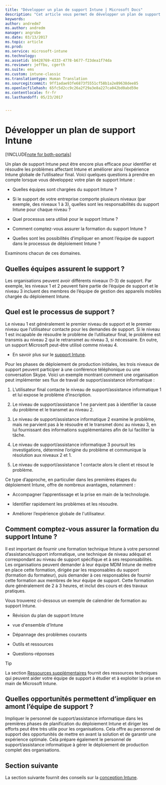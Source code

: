 ```yaml
---
title: "Développer un plan de support Intune | Microsoft Docs"
description: "Cet article vous permet de développer un plan de support Intune dans le cadre de la conception et de l&quot;implémentation d&quot;un cloud Microsoft Intune uniquement."
keywords: 
author: andredm7
ms.author: andredm
manager: angrobe
ms.date: 03/13/2017
ms.topic: article
ms.prod: 
ms.service: microsoft-intune
ms.technology: 
ms.assetid: b9428769-4333-4778-b677-f23dea1f74da
ms.reviewer: jeffbu, cgerth
ms.suite: ems
ms.custom: intune-classic
ms.translationtype: Human Translation
ms.sourcegitcommit: 9ff1adae93fe6873f5551cf58b1a2e89638dee85
ms.openlocfilehash: 65fc5d2cc9c26a2f29a3e8a227ca042bd0abd59e
ms.contentlocale: fr-fr
ms.lasthandoff: 05/23/2017


---
```


# <a name="develop-an-intune-support-plan"></a>Développer un plan de support Intune

[!INCLUDE[note for both-portals](../includes/note-for-both-portals.md)]

Un plan de support Intune peut être encore plus efficace pour identifier et résoudre les problèmes affectant Intune et améliorer ainsi l’expérience Intune globale de l’utilisateur final. Voici quelques questions à prendre en compte lorsque vous développez votre plan de support Intune :

-   Quelles équipes sont chargées du support Intune ?

-   Si le support de votre entreprise comporte plusieurs niveaux (par exemple, des niveaux 1 à 3), quelles sont les responsabilités du support Intune pour chaque niveau ?

-   Quel processus sera utilisé pour le support Intune ?

-   Comment comptez-vous assurer la formation du support Intune ?

-   Quelles sont les possibilités d’impliquer en amont l’équipe de support dans le processus de déploiement Intune ?

Examinons chacun de ces domaines.

## <a name="which-teams-are-responsible-for-providing-support"></a>Quelles équipes assurent le support ?

Les organisations peuvent avoir différents niveaux (1-3) de support. Par exemple, les niveaux 1 et 2 peuvent faire partie de l’équipe de support et le niveau 3 incluent des membres de l’équipe de gestion des appareils mobiles chargée du déploiement Intune.

## <a name="what-is-the-support-process"></a>Quel est le processus de support ?

Le niveau 1 est généralement le premier niveau de support et le premier niveau que l’utilisateur contacte pour les demandes de support. Si le niveau 1 est incapable de résoudre le problème de l’utilisateur final, le problème est transmis au niveau 2 qui le retransmet au niveau 3, si nécessaire. En outre, un support Microsoft peut-être utilisé comme niveau 4.

-   En savoir plus sur le [support Intune](/intune-classic/troubleshoot/how-to-get-support-for-microsoft-intune).

Pour les phases de déploiement de production initiales, les trois niveaux de support peuvent participer à une conférence téléphonique ou une conversation Skype. Voici un exemple montrant comment une organisation peut implémenter ses flux de travail de support/assistance informatique :

1.  L’utilisateur final contacte le niveau de support/assistance informatique 1 et lui expose le problème d’inscription.

2.  Le niveau de support/assistance 1 ne parvient pas à identifier la cause du problème et le transmet au niveau 2.

3.  Le niveau de support/assistance informatique 2 examine le problème, mais ne parvient pas à le résoudre et le transmet donc au niveau 3, en lui fournissant des informations supplémentaires afin de lui faciliter la tâche.

4.  Le niveau de support/assistance informatique 3 poursuit les investigations, détermine l’origine du problème et communique la résolution aux niveaux 2 et 1.

5.  Le niveau de support/assistance 1 contacte alors le client et résout le problème.

Ce type d’approche, en particulier dans les premières étapes du déploiement Intune, offre de nombreux avantages, notamment :

-   Accompagner l’apprentissage et la prise en main de la technologie.

-   Identifier rapidement les problèmes et les résoudre.

-   Améliorer l’expérience globale de l'utilisateur.

## <a name="how-you-plan-to-provide-intune-support-training"></a>Comment comptez-vous assurer la formation du support Intune ?

Il est important de fournir une formation technique Intune à votre personnel d’assistance/support informatique, une technique de niveau adéquat et correspondant au niveau de support spécifique et à ses responsabilités. Les organisations peuvent demander à leur équipe MDM Intune de mettre en place cette formation, dirigée par les responsables du support (formation du formateur), puis demander à ces responsables de fournir cette formation aux membres de leur équipe de support. Cette formation dure généralement de 2 à 3 heures, et inclut des cours et des travaux pratiques.

Vous trouverez ci-dessous un exemple de calendrier de formation au support Intune.

-   Révision du plan de support Intune

-   vue d'ensemble d'Intune

-   Dépannage des problèmes courants

-   Outils et ressources

-   Questions-réponses

>[!TIP]
> La section [Ressources supplémentaires](additional-resources.md) fournit des ressources techniques qui peuvent aider votre équipe de support à étudier et à exploiter la prise en main de Microsoft Intune.

## <a name="what-opportunities-are-there-to-involve-the-support-team-earlier"></a>Quelles opportunités permettent d’impliquer en amont l’équipe de support ?

Impliquer le personnel de support/assistance informatique dans les premières phases de planification du déploiement Intune et diriger les efforts peut être très utile pour les organisations. Cela offre au personnel de support des opportunités de mettre en avant la solution et de garantir une expérience optimale. Cela prépare également le personnel de support/assistance informatique à gérer le déploiement de production complet des organisations.

## <a name="next-section"></a>Section suivante

La section suivante fournit des conseils sur la [conception Intune](section-7-create-an-intune-design.md).

